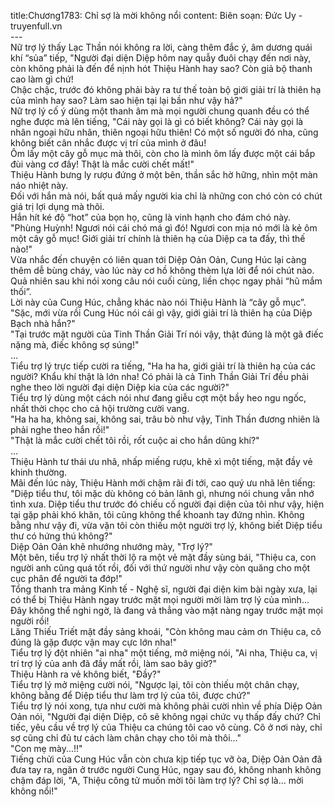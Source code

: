 title:Chương1783: Chỉ sợ là mời không nổi
content:
Biên soạn: Đức Uy - truyenfull.vn<br>---<br>Nữ trợ lý thấy Lạc Thần nói không ra lời, càng thêm đắc ý, âm dương quái khí “sủa” tiếp, "Người đại diện Diệp hôm nay quẫy đuôi chạy đến nơi này, còn không phải là đến để nịnh hót Thiệu Hành hay sao? Còn giả bộ thanh cao làm gì chứ!<br>Chậc chậc, trước đó không phải bày ra tư thế toàn bộ giới giải trí là thiên hạ của mình hay sao? Làm sao hiện tại lại bần như vậy hả?"<br>Nữ trợ lý cố ý dùng một thanh âm mà mọi người chung quanh đều có thể nghe được mà lên tiếng, "Cái này gọi là gì có biết không? Cái này gọi là nhân ngoại hữu nhân, thiên ngoại hữu thiên! Có một số người đó nha, cũng không biết cân nhắc được vị trí của mình ở đâu!<br>Ôm lấy một cây gỗ mục mà thôi, còn cho là mình ôm lấy được một cái bắp đùi vàng cơ đấy! Thật là mắc cười chết mất!"<br>Thiệu Hành bưng ly rượu đứng ở một bên, thần sắc hờ hững, nhìn một màn náo nhiệt này.<br>Đối với hắn mà nói, bất quá mấy người kia chỉ là những con chó còn có chút giá trị lợi dụng mà thôi.<br>Hắn hít ké độ “hot” của bọn họ, cũng là vinh hạnh cho đám chó này.<br>"Phùng Huỳnh! Ngươi nói cái chó má gì đó! Ngươi con mịa nó mới là kẻ ôm một cây gỗ mục! Giới giải trí chính là thiên hạ của Diệp ca ta đấy, thì thế nào!"<br>Vừa nhắc đến chuyện có liên quan tới Diệp Oản Oản, Cung Húc lại càng thêm dễ bùng cháy, vào lúc này cơ hồ không thèm lựa lời để nói chút nào.<br>Quả nhiên sau khi nói xong câu nói cuối cùng, liền chọc ngay phải “hũ mắm thối”.<br>Lời này của Cung Húc, chẳng khác nào nói Thiệu Hành là “cây gỗ mục”.<br>"Sặc, mới vừa rồi Cung Húc nói cái gì vậy, giới giải trí là thiên hạ của Diệp Bạch nhà hắn?"<br>"Tại trước mặt người của Tinh Thần Giải Trí nói vậy, thật đúng là một gã điếc nặng mà, điếc không sợ súng!"<br>...<br>Tiểu trợ lý trực tiếp cười ra tiếng, "Ha ha ha, giới giải trí là thiên hạ của các người? Khẩu khí thật là lớn nha! Có phải là cả Tinh Thần Giải Trí đều phải nghe theo lời người đại diện Diệp kia của các người?"<br>Tiểu trợ lý dùng một cách nói như đang giễu cợt một bầy heo ngu ngốc, nhất thời chọc cho cả hội trường cười vang.<br>"Ha ha ha, không sai, không sai, trâu bò như vậy, Tinh Thần đương nhiên là phải nghe theo hắn rồi!"<br>"Thật là mắc cười chết tôi rồi, rốt cuộc ai cho hắn dũng khí?"<br>...<br>Thiệu Hành tư thái ưu nhã, nhấp miếng rượu, khẽ xì một tiếng, mặt đầy vẻ khinh thường.<br>Mãi đến lúc này, Thiệu Hành mới chậm rãi đi tới, cao quý ưu nhã lên tiếng: "Diệp tiểu thư, tôi mặc dù không có bản lãnh gì, nhưng nói chung vẫn nhớ tình xưa. Diệp tiểu thư trước đó chiếu cố người đại diện của tôi như vậy, hiện tại gặp phải khó khăn, tôi cũng không thể khoanh tay đứng nhìn. Không bằng như vậy đi, vừa vặn tôi còn thiếu một người trợ lý, không biết Diệp tiểu thư có hứng thú không?"<br>Diệp Oản Oản khẽ nhướng nhướng mày, "Trợ lý?"<br>Một bên, tiểu trợ lý nhất thời lộ ra một vẻ mặt đầy sùng bái, "Thiệu ca, con người anh cũng quá tốt rồi, đối với thứ người như vậy còn quăng cho một cục phân để người ta đớp!"<br>Tổng thanh tra mảng Kinh tế - Nghệ sĩ, người đại diện kim bài ngày xưa, lại có thể bị Thiệu Hành ngay trước mặt mọi người mời làm trợ lý của mình...<br>Đây không thể nghi ngờ, là đang vả thẳng vào mặt nàng ngay trước mặt mọi người rồi!<br>Lăng Thiếu Triết mặt đầy sảng khoái, "Còn không mau cảm ơn Thiệu ca, cô đúng là gặp được vận may cực lớn nha!"<br>Tiểu trợ lý đột nhiên "ai nha" một tiếng, mở miệng nói, "Ai nha, Thiệu ca, vị trí trợ lý của anh đã đầy mất rồi, làm sao bây giờ?"<br>Thiệu Hành ra vẻ không biết, "Đầy?"<br>Tiểu trợ lý mở miệng cười nói, "Ngược lại, tôi còn thiếu một chân chạy, không bằng để Diệp tiểu thư làm trợ lý của tôi, được chứ?"<br>Tiểu trợ lý nói xong, tựa như cười mà không phải cười nhìn về phía Diệp Oản Oản nói, "Người đại diện Diệp, cô sẽ không ngại chức vụ thấp đấy chứ? Chỉ tiếc, yêu cầu về trợ lý của Thiệu ca chúng tôi cao vô cùng. Cô ở nơi này, chỉ sợ cũng chỉ đủ tư cách làm chân chạy cho tôi mà thôi…"<br>"Con mẹ mày...!!"<br>Tiếng chửi của Cung Húc vẫn còn chưa kịp tiếp tục vỡ òa, Diệp Oản Oản đã đưa tay ra, ngăn ở trước người Cung Húc, ngay sau đó, không nhanh không chậm đáp lời, "A, Thiệu công tử muốn mời tôi làm trợ lý? Chỉ sợ là... mời không nổi!"